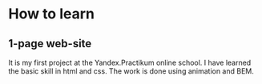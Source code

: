 # How to learn

## 1-page web-site

It is my first project at the Yandex.Practikum online school.
I have learned the basic skill in html and css. The work is done using animation and BEM.